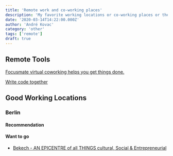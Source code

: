 ```yaml
---
title: 'Remote work and co-working places'
description: 'My favorite working locations or co-working places or the ones I still want to try and good tools for remote work'
date: '2020-03-14T14:22:00.000Z'
author: 'André Kovac'
category: 'other'
tags: ['remote']
draft: true
---
```


## Remote Tools

[Focusmate virtual coworking helps you get things done.](https://www.focusmate.com/)

[Write code together](https://codecollab.io/)


## Good Working Locations

### Berlin

#### Recommendation

#### Want to go

- [Bekech - AN EPICENTRE of all THINGS cultural, Social & Entrepreneurial](https://bekech.com/)